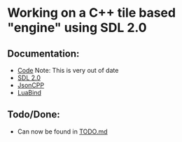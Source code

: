 # Working on a C++ tile based "engine" using SDL 2.0

## Documentation:
- [Code](http://twinklebear.github.com/LPCGame/) Note: This is very out of date
- [SDL 2.0](http://wiki.libsdl.org/moin.cgi/FrontPage)
- [JsonCPP](http://jsoncpp.sourceforge.net/)
- [LuaBind](http://www.rasterbar.com/products/luabind/docs.html)

## Todo/Done:
- Can now be found in [TODO.md](https://github.com/Twinklebear/LPCGame/blob/master/README.md)